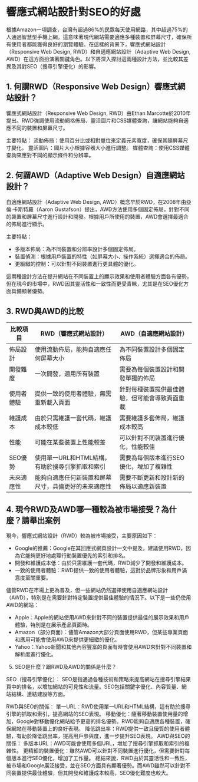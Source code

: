 # 響應式網站設計對SEO的好處

根據Amazon一項調查，台灣有超過86%的民眾每天使用網路，其中超過75%的人通過智慧型手機上網。這意味著現代網站需要適應多種裝置和屏幕尺寸，確保所有使用者都能獲得良好的瀏覽體驗。在這樣的背景下，響應式網站設計（Responsive Web Design, RWD）和自適應網站設計（Adaptive Web Design, AWD）在這方面扮演著關鍵角色。以下將深入探討這兩種設計方法，並比較其差異及其對SEO（搜尋引擎優化）的影響。



## 1. 何謂RWD（Responsive Web Design）響應式網站設計？

響應式網站設計（Responsive Web Design, RWD）由Ethan Marcotte於2010年提出。RWD強調使用流動網格佈局、靈活圖片和CSS媒體查詢，讓網站能夠自適應不同的裝置和屏幕尺寸。

主要特點：
流動佈局：使用百分比或相對單位來定義元素寬度，確保其隨屏幕尺寸變化。
靈活圖片：圖片大小根據容器大小進行調整。
媒體查詢：使用CSS媒體查詢來應對不同的顯示條件和分辨率。



## 2. 何謂AWD（Adaptive Web Design）自適應網站設計？
自適應網站設計（Adaptive Web Design, AWD）概念早於RWD，在2008年由亞倫·卡斯特羅（Aaron Gustafson）提出，AWD方法使用多個固定佈局，針對不同的裝置和屏幕尺寸進行設計和開發。根據用戶所使用的裝置，AWD會選擇最適合的佈局進行顯示。

主要特點：
* 多版本佈局：為不同裝置和分辨率設計多個固定佈局。
* 裝置偵測：根據用戶裝置的特性（如屏幕大小、操作系統）選擇適合的佈局。
* 更細緻的控制：可以針對不同裝置進行更具體的優化。

這兩種設計方法在提升網站在不同裝置上的顯示效果和使用者體驗方面各有優勢，但在現今的市場中，RWD因其靈活性和一致性而更受青睞，尤其是在SEO優化方面具備顯著優勢。



## 3. RWD與AWD的比較

| 比較項目       | RWD（響應式網站設計）                      | AWD（自適應網站設計）                  |
| -------------- | ----------------------------------------- | ------------------------------------ |
| 佈局設計       | 使用流動佈局，能夠自適應任何屏幕大小       | 為不同裝置設計多個固定佈局           |
| 開發難度       | 一次開發，適用所有裝置                    | 需要為每個裝置設計和開發單獨的佈局   |
| 使用者體驗     | 提供一致的使用者體驗，無需重新載入頁面     | 針對每種裝置提供最佳體驗，但可能會導致頁面重載 |
| 維護成本       | 由於只需維護一套代碼，維護成本較低        | 需要維護多套佈局，維護成本較高       |
| 性能           | 可能在某些裝置上性能較差                 | 可以針對不同裝置進行優化，性能較佳   |
| SEO優勢        | 使用單一URL和HTML結構，有助於搜尋引擎抓取和索引 | 需要為每個版本進行SEO優化，增加了複雜性 |
| 未來適應性     | 能夠自適應任何新裝置和屏幕尺寸，具備更好的未來適應性 | 需要不斷更新和設計新的佈局以適應新裝置 |



## 4. 現今RWD及AWD哪一種較為被市場接受？為什麼？請舉出案例

現今，響應式網站設計（RWD）較為被市場接受，主要原因如下：

* Google的推薦：Google在其回應式網頁設計一文中提及，建議使用RWD，因為它能夠更好地處理行動裝置優先的索引和排名。
* 開發和維護成本低：由於只需維護一套代碼，RWD減少了開發和維護成本。
* 一致的使用者體驗：RWD提供一致的使用者體驗，這對於品牌形象和用戶滿意度至關重要。

儘管RWD在市場上更為普及，但一些網站仍然選擇使用自適應網站設計（AWD），特別是在需要針對特定裝置提供最佳體驗的情況下。以下是一些仍使用AWD的網站：

* Apple：Apple的網站使用AWD來針對不同的裝置提供最佳的展示效果和用戶體驗，特別是在展示產品頁面時。
* Amazon（部分頁面）：儘管Amazon大部分頁面使用RWD，但某些專業頁面和應用可能會使用AWD來提供更細緻的優化。
* Yahoo：Yahoo新聞和其他內容豐富的頁面有時會使用AWD來針對不同裝置和解析度進行優化。



5. SEO是什麼？跟RWD及AWD的關係是什麼？

SEO（搜尋引擎優化）：
SEO是指通過各種技術和策略來提高網站在搜尋引擎結果頁中的排名，以增加網站的可見性和流量。SEO包括關鍵字優化、內容質量、網站結構、連結建設等方面。

RWD與SEO的關係：
單一URL：RWD使用單一URL和HTML結構，這有助於搜尋引擎的抓取和索引，提高網站的SEO表現。
移動優化：隨著移動裝置使用量的增加，Google對移動優化網站給予更高的排名優勢。RWD能夠自適應各種裝置，確保網站在移動裝置上的良好表現。
降低跳出率：RWD提供一致且優質的使用者體驗，有助於降低跳出率，提高用戶參與度，進一步提升SEO表現。
AWD與SEO的關係：
多版本URL：AWD可能會使用多個URL，增加了搜尋引擎抓取和索引的複雜性。
更精細的裝置優化：雖然AWD可以針對不同裝置進行優化，但需要針對每個版本進行SEO優化，增加了工作量。
總結來說，RWD由於其靈活性和一致性，被市場和Google廣泛接受，並在SEO方面具有顯著優勢。而AWD雖然可以針對不同裝置提供最佳體驗，但其開發和維護成本較高，SEO優化難度也較大。
